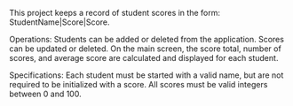 This project keeps a record of student scores in the form: StudentName|Score|Score.

Operations:  Students can be added or deleted from the application.  Scores can be updated or deleted.  On the main screen, the score total, number of scores, and average score are calculated and displayed for each student.

Specifications:  Each student must be started with a valid name, but are not required to be initialized with a score.  All scores must be valid integers between 0 and 100.
